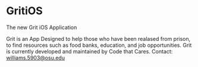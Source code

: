 # GritiOS
The new Grit iOS Application

Grit is an App Designed to help those who have been realased from prison, to find resources such as food banks, education, and job opportunities.
Grit is currently developed and maintained by Code that Cares. Contact: williams.5903@osu.edu
